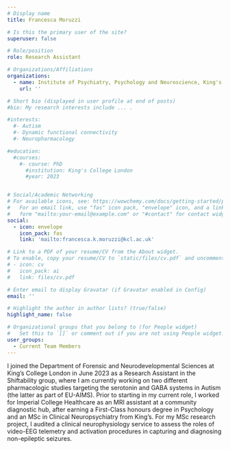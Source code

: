 ```yaml
---
# Display name
title: Francesca Moruzzi

# Is this the primary user of the site?
superuser: false

# Role/position
role: Research Assistant 

# Organizations/Affiliations
organizations:
  - name: Institute of Psychiatry, Psychology and Neuroscience, King's College London
    url: ''

# Short bio (displayed in user profile at end of posts)
#bio: My research interests include ... .

#interests:
  #- Autism
  #- Dynamic functional connectivity
  #- Neuropharmacology

#education:
  #courses:
    #- course: PhD
      #institution: King's College London
      #year: 2023


# Social/Academic Networking
# For available icons, see: https://wowchemy.com/docs/getting-started/page-builder/#icons
#   For an email link, use "fas" icon pack, "envelope" icon, and a link in the
#   form "mailto:your-email@example.com" or "#contact" for contact widget.
social:
  - icon: envelope
    icon_pack: fas
    link: 'mailto:francesca.k.moruzzi@kcl.ac.uk'

# Link to a PDF of your resume/CV from the About widget.
# To enable, copy your resume/CV to `static/files/cv.pdf` and uncomment the lines below.
# - icon: cv
#   icon_pack: ai
#   link: files/cv.pdf

# Enter email to display Gravatar (if Gravatar enabled in Config)
email: ''

# Highlight the author in author lists? (true/false)
highlight_name: false

# Organizational groups that you belong to (for People widget)
#   Set this to `[]` or comment out if you are not using People widget.
user_groups:
  - Current Team Members
---
```


I joined the Department of Forensic and Neurodevelopmental Sciences at King’s College London in June 2023 as a Research Assistant in the Shiftability group, where I am currently working on two different pharmacologic studies targeting the serotonin and GABA systems in Autism (the latter as part of EU-AIMS). Prior to starting in my current role, I worked for Imperial College Healthcare as an MRI assistant at a community diagnostic hub, after earning a First-Class honours degree in Psychology and an MSc in Clinical Neuropsychiatry from King’s. For my MSc research project, I audited a clinical neurophysiology service to assess the roles of video-EEG telemetry and activation procedures in capturing and diagnosing non-epileptic seizures. 

